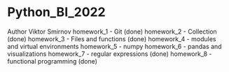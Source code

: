# Python_BI_2022
Author Viktor Smirnov
homework_1 - Git (done)
homework_2 - Collection (done)
homework_3 - Files and functions (done)
homework_4 - modules and virtual environments 
homework_5 - numpy 
homework_6 - pandas and visualizations 
homework_7 - regular expressions (done)
homework_8 - functional programming (done)
